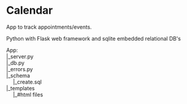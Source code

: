# Calendar

App to track appointments/events.

Python with Flask web framework and sqlite embedded relational DB's

App:  
|_server.py  
|_db.py  
|_errors.py  
|_schema  
&emsp; |_create.sql  
|\_templates  
&emsp; |\_#html files  
